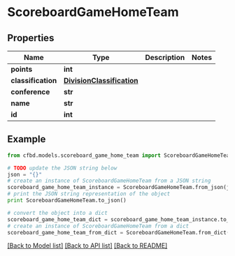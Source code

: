 # ScoreboardGameHomeTeam


## Properties
Name | Type | Description | Notes
------------ | ------------- | ------------- | -------------
**points** | **int** |  | 
**classification** | [**DivisionClassification**](DivisionClassification.md) |  | 
**conference** | **str** |  | 
**name** | **str** |  | 
**id** | **int** |  | 

## Example

```python
from cfbd.models.scoreboard_game_home_team import ScoreboardGameHomeTeam

# TODO update the JSON string below
json = "{}"
# create an instance of ScoreboardGameHomeTeam from a JSON string
scoreboard_game_home_team_instance = ScoreboardGameHomeTeam.from_json(json)
# print the JSON string representation of the object
print ScoreboardGameHomeTeam.to_json()

# convert the object into a dict
scoreboard_game_home_team_dict = scoreboard_game_home_team_instance.to_dict()
# create an instance of ScoreboardGameHomeTeam from a dict
scoreboard_game_home_team_from_dict = ScoreboardGameHomeTeam.from_dict(scoreboard_game_home_team_dict)
```
[[Back to Model list]](../README.md#documentation-for-models) [[Back to API list]](../README.md#documentation-for-api-endpoints) [[Back to README]](../README.md)


